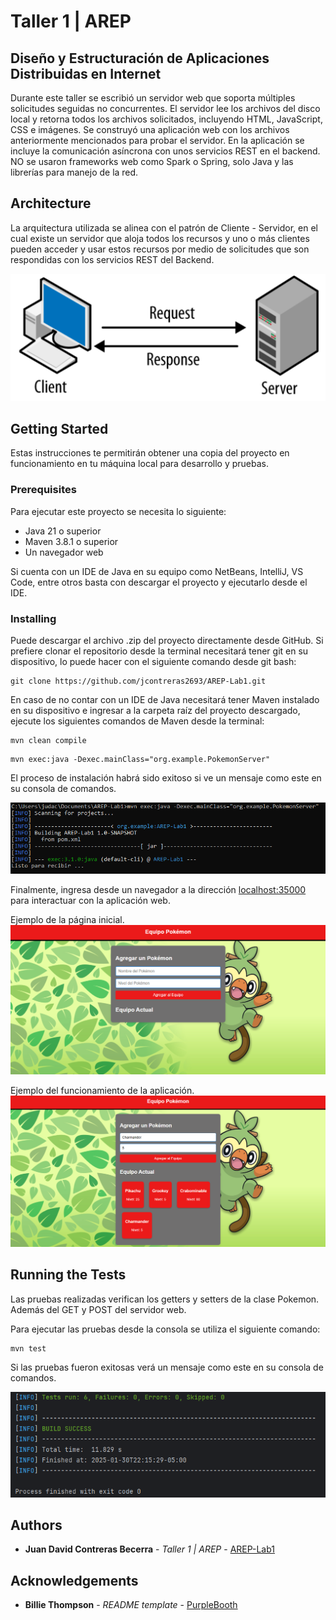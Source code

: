 # Taller 1 | AREP

## Diseño y Estructuración de Aplicaciones Distribuidas en Internet

Durante este taller se escribió un servidor web que soporta múltiples solicitudes seguidas no concurrentes. El servidor lee los archivos del disco local y retorna todos los archivos solicitados, incluyendo HTML, JavaScript, CSS e imágenes. Se construyó una aplicación web con los archivos anteriormente mencionados para probar el servidor. En la aplicación se incluye la comunicación asíncrona con unos servicios REST en el backend. NO se usaron frameworks web como Spark o Spring, solo Java y las librerías para manejo de la red.

## Architecture

La arquitectura utilizada se alinea con el patrón de Cliente - Servidor, en el cual existe un servidor que aloja todos los recursos y uno o más clientes pueden acceder y usar estos recursos por medio de solicitudes que son respondidas con los servicios REST del Backend.

![](/src/images/architecture.png)

## Getting Started

Estas instrucciones te permitirán obtener una copia del proyecto en funcionamiento en tu máquina local para desarrollo y pruebas.

### Prerequisites
Para ejecutar este proyecto se necesita lo siguiente:

- Java 21 o superior
- Maven 3.8.1 o superior
- Un navegador web

Si cuenta con un IDE de Java en su equipo como NetBeans, IntelliJ, VS Code, entre otros basta con descargar el proyecto y ejecutarlo desde el IDE.

### Installing

Puede descargar el archivo .zip del proyecto directamente desde GitHub. Si prefiere clonar el repositorio desde la terminal necesitará tener git en su dispositivo, lo puede hacer con el siguiente comando desde git bash:
```
git clone https://github.com/jcontreras2693/AREP-Lab1.git
``` 
En caso de no contar con un IDE de Java necesitará tener Maven instalado en su dispositivo e ingresar a la carpeta raíz del proyecto descargado, ejecute los siguientes comandos de Maven desde la terminal:
```
mvn clean compile
```
```
mvn exec:java -Dexec.mainClass="org.example.PokemonServer"
```

El proceso de instalación habrá sido exitoso si ve un mensaje como este en su consola de comandos.

![](/src/images/succes.png)

Finalmente, ingresa desde un navegador a la dirección [localhost:35000]() para interactuar con la aplicación web.

Ejemplo de la página inicial.
![](src/images/base-page.png)

Ejemplo del funcionamiento de la aplicación.
![](src/images/employed-page.png)

## Running the Tests

Las pruebas realizadas verifican los getters y setters de la clase Pokemon. Además del GET y POST del servidor web.

Para ejecutar las pruebas desde la consola se utiliza el siguiente comando:

```
mvn test
```

Si las pruebas fueron exitosas verá un mensaje como este en su consola de comandos.

![](/src/images/tests.png)

## Authors

* **Juan David Contreras Becerra** - *Taller 1 | AREP* - [AREP-Lab1](https://github.com/jcontreras2693/AREP-Lab1.git)

## Acknowledgements

* **Billie Thompson** - *README template* - [PurpleBooth](https://github.com/PurpleBooth)